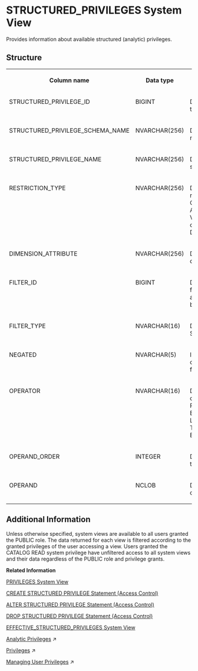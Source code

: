 <!-- loio20ffdc2575191014b116d1b580f78870 -->

# STRUCTURED\_PRIVILEGES System View

Provides information about available structured \(analytic\) privileges.



<a name="loio20ffdc2575191014b116d1b580f78870___s_t_r_u_c_t_u_r_e_d__p_r_i_v_i_l_e_g_e_s_1struct_STRUCTURED_PRIVILEGES"/>

## Structure


<table>
<tr>
<th valign="top">

Column name

</th>
<th valign="top">

Data type

</th>
<th valign="top">

Description

</th>
</tr>
<tr>
<td valign="top">

STRUCTURED\_PRIVILEGE\_ID

</td>
<td valign="top">

BIGINT

</td>
<td valign="top">

Displays the object ID of the structured privilege.

</td>
</tr>
<tr>
<td valign="top">

STRUCTURED\_PRIVILEGE\_SCHEMA\_NAME

</td>
<td valign="top">

NVARCHAR\(256\)

</td>
<td valign="top">

Displays the schema name of the privilege.

</td>
</tr>
<tr>
<td valign="top">

STRUCTURED\_PRIVILEGE\_NAME

</td>
<td valign="top">

NVARCHAR\(256\)

</td>
<td valign="top">

Displays the name of the structured privilege.

</td>
</tr>
<tr>
<td valign="top">

RESTRICTION\_TYPE

</td>
<td valign="top">

NVARCHAR\(256\)

</td>
<td valign="top">

Displays the type of restriction: CUBERESTRICTION, ACTIVITYRESTRICTION, VALIDITYRESTRICTION, or DIMENSIONRESTRICTION.

</td>
</tr>
<tr>
<td valign="top">

DIMENSION\_ATTRIBUTE

</td>
<td valign="top">

NVARCHAR\(256\)

</td>
<td valign="top">

Displays the name of the dimension attribute.

</td>
</tr>
<tr>
<td valign="top">

FILTER\_ID

</td>
<td valign="top">

BIGINT

</td>
<td valign="top">

Displays the number of filters needed to combine all operators/operands belonging to one filter.

</td>
</tr>
<tr>
<td valign="top">

FILTER\_TYPE

</td>
<td valign="top">

NVARCHAR\(16\)

</td>
<td valign="top">

Displays the type of filter: STATIC/DYNAMIC.

</td>
</tr>
<tr>
<td valign="top">

NEGATED

</td>
<td valign="top">

NVARCHAR\(5\)

</td>
<td valign="top">

Indicates whether the operator is negated in the filter: TRUE/FALSE.

</td>
</tr>
<tr>
<td valign="top">

OPERATOR

</td>
<td valign="top">

NVARCHAR\(16\)

</td>
<td valign="top">

Displays the type of operator: CONTAINS PATTERN, BETWEEN, EQUAL, IN, LESS THAN, LESS EQUAL, GREATER THAN, or GREATER EQUAL.

</td>
</tr>
<tr>
<td valign="top">

OPERAND\_ORDER

</td>
<td valign="top">

INTEGER

</td>
<td valign="top">

Displays the sequence of the operands per filter ID.

</td>
</tr>
<tr>
<td valign="top">

OPERAND

</td>
<td valign="top">

NCLOB

</td>
<td valign="top">

Displays the value that the operator is compared to.

</td>
</tr>
</table>



<a name="loio20ffdc2575191014b116d1b580f78870__section_sbp_1wz_2zb"/>

## Additional Information

Unless otherwise specified, system views are available to all users granted the PUBLIC role. The data returned for each view is filtered according to the granted privileges of the user accessing a view. Users granted the CATALOG READ system privilege have unfiltered access to all system views and their data regardless of the PUBLIC role and privilege grants.

**Related Information**  


[PRIVILEGES System View](privileges-system-view-20cc29b.md "Provides information about available privileges.")

[CREATE STRUCTURED PRIVILEGE Statement \(Access Control\)](../../010-SQL-Reference/012-SQL-Statements/create-structured-privilege-statement-access-control-622b2df.md "Creates a structured (analytic) privilege.")

[ALTER STRUCTURED PRIVILEGE Statement \(Access Control\)](../../010-SQL-Reference/012-SQL-Statements/alter-structured-privilege-statement-access-control-fd40165.md "Alters a structured (analytic) privilege, replacing the existing definition of the structured privilege with the new definition.")

[DROP STRUCTURED PRIVILEGE Statement \(Access Control\)](../../010-SQL-Reference/012-SQL-Statements/drop-structured-privilege-statement-access-control-4742f57.md "Drops a structured (analytic) privilege.")

[EFFECTIVE\_STRUCTURED\_PRIVILEGES System View](effective-structured-privileges-system-view-d201952.md "Displays the structured privileges applied to an object.")

[Analytic Privileges](https://help.sap.com/viewer/a1317de16a1e41a6b0ff81849d80713c/2023_4_QRC/en-US/db08ea0cbb571014a386f851122958b2.html "Analytic privileges grant different users access to different portions of data in the same view based on their business role. Within the definition of an analytic privilege, the conditions that control which data users see is defined using SQL.") :arrow_upper_right:

[Privileges](https://help.sap.com/viewer/a1317de16a1e41a6b0ff81849d80713c/2023_4_QRC/en-US/fb0f9b103d6940f28f3479b533c351e9.html "Several privilege types are used in SAP HANA (system, object, and analytic).") :arrow_upper_right:

[Managing User Privileges](https://help.sap.com/viewer/477aa413a36c4a95878460696fcc8896/2023_4_QRC/en-US/20fc276e8f22423fb6eba66f03f541e1.html "Various privileges are required to manage remote sources, virtual tables, and linked database.") :arrow_upper_right:

